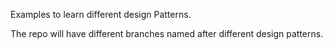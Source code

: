 Examples to learn different design Patterns.

The repo will have different branches named after different design patterns.